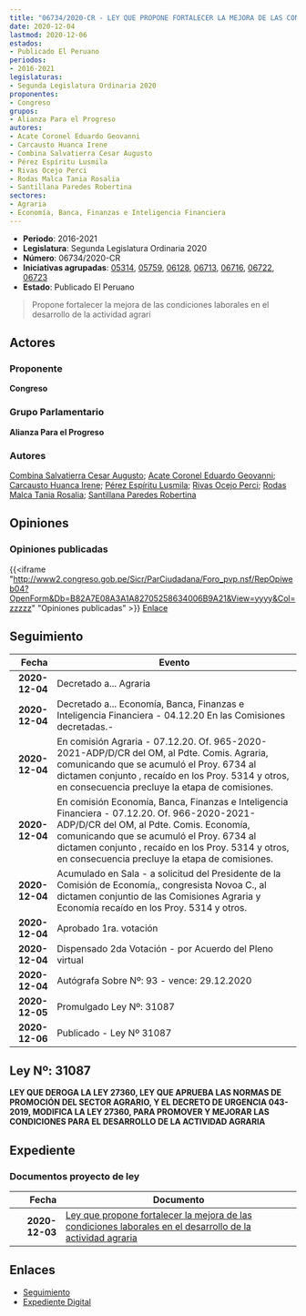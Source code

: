 ```yaml
---
title: "06734/2020-CR - LEY QUE PROPONE FORTALECER LA MEJORA DE LAS CONDICIONES LABORALES EN EL DESARROLLO DE LA ACTIVIDAD AGRARIA"
date: 2020-12-04
lastmod: 2020-12-06
estados:
- Publicado El Peruano
periodos:
- 2016-2021
legislaturas:
- Segunda Legislatura Ordinaria 2020
proponentes:
- Congreso
grupos:
- Alianza Para el Progreso
autores:
- Acate Coronel Eduardo Geovanni
- Carcausto Huanca Irene
- Combina Salvatierra Cesar Augusto
- Pérez Espíritu Lusmila
- Rivas Ocejo Perci
- Rodas Malca Tania Rosalia
- Santillana Paredes Robertina
sectores:
- Agraria
- Economía, Banca, Finanzas e Inteligencia Financiera 
---
```

- **Periodo**: 2016-2021
- **Legislatura**: Segunda Legislatura Ordinaria 2020
- **Número**: 06734/2020-CR
- **Iniciativas agrupadas**: [05314](../../05300/05314), [05759](../../05700/05759), [06128](../../06100/06128), [06713](../../06700/06713), [06716](../../06700/06716), [06722](../../06700/06722), [06723](../../06700/06723)
- **Estado**: Publicado El Peruano

> Propone fortalecer la mejora de las condiciones laborales en el desarrollo de la actividad agrari


## Actores

### Proponente

**Congreso**

### Grupo Parlamentario

**Alianza Para el Progreso**

### Autores

[Combina Salvatierra Cesar Augusto](mailto:mailto:ccombina@congreso.gob.pe); [Acate Coronel Eduardo Geovanni](mailto:mailto:eacate@congreso.gob.pe); [Carcausto Huanca Irene](mailto:mailto:icarcausto@congreso.gob.pe); [Pérez Espíritu Lusmila](mailto:mailto:lperez@congreso.gob.pe); [Rivas Ocejo Perci](mailto:mailto:privas@congreso.gob.pe); [Rodas Malca Tania Rosalia](mailto:mailto:trodas@congreso.gob.pe); [Santillana Paredes Robertina](mailto:mailto:rsantillana@congreso.gob.pe)

## Opiniones

### Opiniones publicadas

{{<iframe "http://www2.congreso.gob.pe/Sicr/ParCiudadana/Foro_pvp.nsf/RepOpiweb04?OpenForm&Db=B82A7E08A3A1A82705258634006B9A21&View=yyyy&Col=zzzzz" "Opiniones publicadas" >}}
[Enlace](http://www2.congreso.gob.pe/Sicr/ParCiudadana/Foro_pvp.nsf/RepOpiweb04?OpenForm&Db=B82A7E08A3A1A82705258634006B9A21&View=yyyy&Col=zzzzz)


## Seguimiento

| Fecha | Evento |
|------:|--------|
| **2020-12-04** | Decretado a... Agraria |
| **2020-12-04** | Decretado a... Economía, Banca, Finanzas e Inteligencia Financiera - 04.12.20 En las Comisiones decretadas.- |
| **2020-12-04** | En comisión Agraria - 07.12.20. Of. 965-2020-2021-ADP/D/CR del OM, al Pdte. Comis. Agraria, comunicando que se acumuló el Proy. 6734 al dictamen conjunto , recaído en los Proy. 5314 y otros, en consecuencia precluye la etapa de comisiones. |
| **2020-12-04** | En comisión Economía, Banca, Finanzas e Inteligencia Financiera - 07.12.20. Of. 966-2020-2021-ADP/D/CR del OM, al Pdte. Comis. Economía, comunicando que se acumuló el Proy. 6734 al dictamen conjunto , recaído en los Proy. 5314 y otros, en consecuencia precluye la etapa de comisiones. |
| **2020-12-04** | Acumulado en Sala - a solicitud del Presidente de la Comisión de Economía,, congresista Novoa C., al dictamen conjuntio de las Comisiones Agraria y Economía recaído en los Proy. 5314 y otros. |
| **2020-12-04** | Aprobado 1ra. votación |
| **2020-12-04** | Dispensado 2da Votación - por Acuerdo del Pleno virtual |
| **2020-12-04** | Autógrafa Sobre Nº: 93 - vence: 29.12.2020 |
| **2020-12-05** | Promulgado Ley Nº: 31087 |
| **2020-12-06** | Publicado - Ley Nº 31087 |

## Ley Nº: 31087

**LEY QUE DEROGA LA LEY 27360, LEY QUE APRUEBA LAS NORMAS DE PROMOCIÓN DEL SECTOR AGRARIO, Y EL DECRETO DE URGENCIA 043-2019, MODIFICA LA LEY 27360, PARA PROMOVER Y MEJORAR LAS CONDICIONES PARA EL DESARROLLO DE LA ACTIVIDAD AGRARIA**

> 

## Expediente

### Documentos proyecto de ley

| Fecha | Documento |
|------:|-----------|
| **2020-12-03** | [Ley que propone fortalecer la mejora de las condiciones laborales en el desarrollo de la actividad agraria](http://www.leyes.congreso.gob.pe/Documentos/2016_2021/Proyectos_de_Ley_y_de_Resoluciones_Legislativas/PL06734-20201203..pdf) |

## Enlaces

- [Seguimiento](http://www2.congreso.gob.pe/Sicr/TraDocEstProc/CLProLey2016.nsf/f7fff46988ca05b1052578e100829cc7/300659e1398190520525863400768b33?OpenDocument)
- [Expediente Digital](http://www2.congreso.gob.pe/Sicr/TraDocEstProc/Expvirt_2011.nsf/visbusqptramdoc1621/06734?opendocument)

